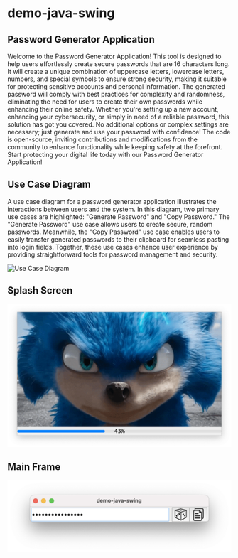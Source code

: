 # demo-java-swing

## Password Generator Application

Welcome to the Password Generator Application! This tool is designed to help users effortlessly create secure passwords that are 16 characters long. It will create a unique combination of uppercase letters, lowercase letters, numbers, and special symbols to ensure strong security, making it suitable for protecting sensitive accounts and personal information. The generated password will comply with best practices for complexity and randomness, eliminating the need for users to create their own passwords while enhancing their online safety. Whether you're setting up a new account, enhancing your cybersecurity, or simply in need of a reliable password, this solution has got you covered. No additional options or complex settings are necessary; just generate and use your password with confidence! The code is open-source, inviting contributions and modifications from the community to enhance functionality while keeping safety at the forefront. Start protecting your digital life today with our Password Generator Application!

## Use Case Diagram

A use case diagram for a password generator application illustrates the interactions between users and the system. In this diagram, two primary use cases are highlighted: "Generate Password" and "Copy Password." The "Generate Password" use case allows users to create secure, random passwords. Meanwhile, the "Copy Password" use case enables users to easily transfer generated passwords to their clipboard for seamless pasting into login fields. Together, these use cases enhance user experience by providing straightforward tools for password management and security.

<picture>
  <source media="(prefers-color-scheme: dark)" srcset="http://www.plantuml.com/plantuml/proxy?cache=no&fmt=svg&src=https://raw.githubusercontent.com/djvelimir/demo-java-swing/main/diagrams/UseCase_dark.puml">
  <img alt="Use Case Diagram" src="http://www.plantuml.com/plantuml/proxy?cache=no&fmt=svg&src=https://raw.githubusercontent.com/djvelimir/demo-java-swing/main/diagrams/UseCase.puml">
</picture>

## Splash Screen

![Splash Screen](resources/SplashScreen.png)

## Main Frame

![Main Frame](resources/MainFrame.png)
